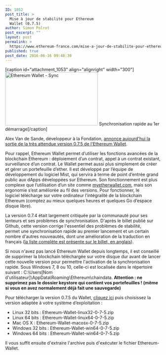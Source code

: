 ```yaml
---
ID: 1052
post_title: >
  Mise à jour de stabilité pour Ethereum
  Wallet (0.7.5)
author: Simon Polrot
post_excerpt: ""
layout: post
permalink: >
  https://www.ethereum-france.com/mise-a-jour-de-stabilite-pour-ethereum-wallet-0-7-5/
published: true
post_date: 2016-06-16 09:48:30
---
```

[caption id="attachment_1053" align="alignright" width="300"]<img class="size-medium wp-image-1053" src="https://www.ethereum-france.com/wp-content/uploads/2016/06/Ethereum-Wallet-Sync-300x173.png" alt="Ethereum Wallet - Sync" width="300" height="173" /> Synchronisation rapide au 1er démarrage[/caption]

Alex Van de Sande, développeur à la Fondation, <span style="text-decoration: underline;"><a href="https://github.com/ethereum/mist/releases/tag/0.7.5">annonce aujourd'hui la sortie de la très attendue version 0.7.5 de l'Ethereum Wallet</a></span>.

Pour rappel, Ethereum Wallet permet d’utiliser les fonctions avancées de la blockchain Ethereum : déploiement d’un contrat, appel à un contrat existant, surveillance d’un contrat. Le Wallet permet aussi plus simplement de créer et gérer un portefeuille d’ether. Il est développé par l’équipe de développement du logiciel Mist, qui servira à terme de point d’entrée grand public aux dApps développées sur Ethereum. Son fonctionnement est plus complexe que l’utilisation d’un site comme <span style="text-decoration: underline;"><a href="http://www.myetherwallet.com/">myetherwallet.com</a></span>, mais son ergonomie s’est améliorée au fil des versions. Pour fonctionner, le logiciel télécharge sur votre ordinateur l’intégralité de la blockchain Ethereum (comptez au mieux quelques heures et quelques Go d’espace disque libre).

La version 0.7.4 était largement critiquée par la communauté pour ses lenteurs et ses problèmes de synchronisation. D'après le billet publié sur Github, cette version corrige l'essentiel des problèmes de stabilité, permet une synchronisation rapide au premier lancement et un certain nombre d'autres nouveautés, dont une amélioration de la traduction en français (<span style="text-decoration: underline;"><a href="https://github.com/ethereum/mist/releases/tag/0.7.5">la liste complète est présente sur le billet, en anglais</a></span>).

Si nous n'avez pas lancé Ethereum Wallet depuis longtemps, il est conseillé de supprimer la blockchain téléchargée sur votre disque dur avant de lancer cette nouvelle version pour permettre l'activation de la synchronisation rapide. Sous Windows 7, 8 ou 10, celle-ci est localisée dans le répertoire suivant : C:\Users\[Nom d'utilisateur]\AppData\Roaming\Ethereum\chaindata. <strong>Attention : ne supprimez pas le dossier keystore qui contient vos portefeuilles ! (même si vous en avez normalement déjà fait une sauvegarde)</strong>

Pour télécharger la version 0.7.5 du Wallet, <span style="text-decoration: underline;"><a href="https://github.com/ethereum/mist/releases">cliquez ici</a></span> puis choisissez la version adaptée à votre système d’exploitation :
<ul>
 	<li>Linux 32 bits : Ethereum-Wallet-linux32-0-7-5.zip</li>
 	<li>Linux 64 bits : Ethereum-Wallet-linux64-0-7-5.zip</li>
 	<li>Mac OS X : Ethereum-Wallet-macosx-0-7-5.zip</li>
 	<li>Windows 32 bits : Ethereum-Wallet-win64-0-7-5.zip</li>
 	<li>Windows 64 bits : Ethereum-Wallet-win64-0-7-5.zip</li>
</ul>
Il vous suffit ensuite d'extraire l'archive puis d'exécuter le fichier Ethereum-Wallet.